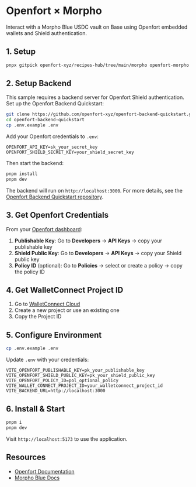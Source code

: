 # Openfort × Morpho

Interact with a Morpho Blue USDC vault on Base using Openfort embedded wallets and Shield authentication.

## 1. Setup

```bash
pnpx gitpick openfort-xyz/recipes-hub/tree/main/morpho openfort-morpho && cd openfort-morpho
```

## 2. Setup Backend

This sample requires a backend server for Openfort Shield authentication. Set up the Openfort Backend Quickstart:

```bash
git clone https://github.com/openfort-xyz/openfort-backend-quickstart.git
cd openfort-backend-quickstart
cp .env.example .env
```

Add your Openfort credentials to `.env`:

```env
OPENFORT_API_KEY=sk_your_secret_key
OPENFORT_SHIELD_SECRET_KEY=your_shield_secret_key
```

Then start the backend:

```bash
pnpm install
pnpm dev
```

The backend will run on `http://localhost:3000`. For more details, see the [Openfort Backend Quickstart repository](https://github.com/openfort-xyz/openfort-backend-quickstart).

## 3. Get Openfort Credentials

From your [Openfort dashboard](https://dashboard.openfort.io):

1. **Publishable Key**: Go to **Developers** → **API Keys** → copy your publishable key
2. **Shield Public Key**: Go to **Developers** → **API Keys** → copy your Shield public key
3. **Policy ID** (optional): Go to **Policies** → select or create a policy → copy the policy ID

## 4. Get WalletConnect Project ID

1. Go to [WalletConnect Cloud](https://cloud.walletconnect.com/)
2. Create a new project or use an existing one
3. Copy the Project ID

## 5. Configure Environment

```bash
cp .env.example .env
```

Update `.env` with your credentials:

```env
VITE_OPENFORT_PUBLISHABLE_KEY=pk_your_publishable_key
VITE_OPENFORT_SHIELD_PUBLIC_KEY=pk_your_shield_public_key
VITE_OPENFORT_POLICY_ID=pol_optional_policy
VITE_WALLET_CONNECT_PROJECT_ID=your_walletconnect_project_id
VITE_BACKEND_URL=http://localhost:3000
```

## 6. Install & Start

```bash
pnpm i
pnpm dev
```

Visit `http://localhost:5173` to use the application.

## Resources

- [Openfort Documentation](https://www.openfort.io/docs)
- [Morpho Blue Docs](https://docs.morpho.org/)

